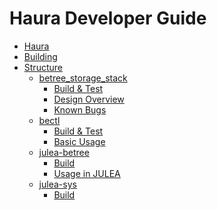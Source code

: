 # Haura Developer Guide

- [Haura](./haura.md)
- [Building](./build.md)
- [Structure](./structure.md)
  - [betree\_storage\_stack](./betree.md)
    - [Build & Test](./betree/build.md)
    - [Design Overview](./betree/design.md)
    - [Known Bugs](./betree/bugs.md)
  - [bectl](./bectl.md)
    - [Build & Test](./bectl/build.md)
    - [Basic Usage](./bectl/usage.md)
  - [julea-betree](./julea-betree.md)
    - [Build]()
    - [Usage in JULEA]()
  - [julea-sys](./julea-sys.md)
    - [Build](./julea-sys/build.md)
